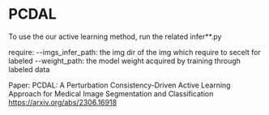 # PCDAL

To use the our active learning method, run the related infer**.py

require:
--imgs_infer_path: the img dir of the img which require to secelt for labeled
--weight_path: the model weight acquired by training through labeled data

Paper:
PCDAL: A Perturbation Consistency-Driven Active Learning Approach for Medical Image Segmentation and Classification
https://arxiv.org/abs/2306.16918

